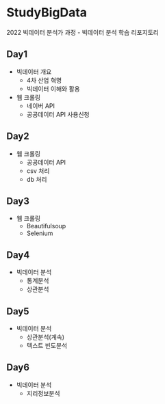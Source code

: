 # StudyBigData
2022 빅데이터 분석가 과정 - 빅데이터 분석 학습 리포지토리 

## Day1
- 빅데이터 개요 
  - 4차 산업 혁명
  - 빅데이터 이해와 활용 
- 웹 크롤링 
  - 네이버 API
  - 공공데이터 API 사용신청

## Day2
- 웹 크롤링 
  - 공공데이터 API
   - csv 처리 
   - db 처리  
 
## Day3
- 웹 크롤링 
  - Beautifulsoup
  - Selenium

    
## Day4
- 빅데이터 분석 
  - 통계분석
  - 상관분석

## Day5
- 빅데이터 분석 
  - 상관분석(계속)
  - 텍스트 빈도분석

## Day6
- 빅데이터 분석 
  - 지리정보분석
